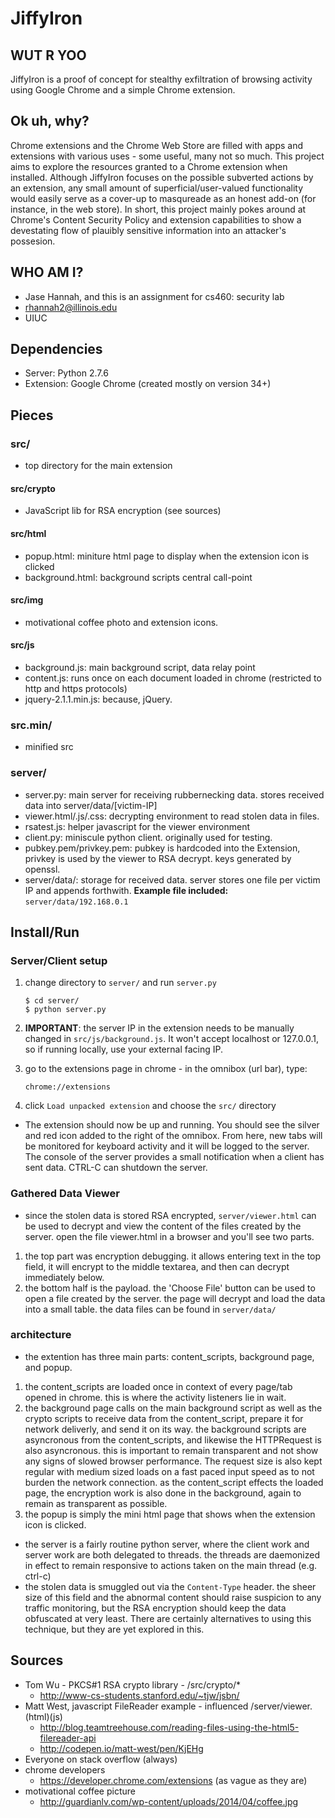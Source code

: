 # JiffyIron
## WUT R YOO
JiffyIron is a proof of concept for stealthy exfiltration of browsing activity using Google Chrome and a simple Chrome extension. 

## Ok uh, why?
Chrome extensions and the Chrome Web Store are filled with apps and extensions with various uses - some useful, many not so much. This project aims to explore the resources granted to a Chrome extension when installed. Although JiffyIron focuses on the possible subverted actions by an extension, any small amount of superficial/user-valued functionality would easily serve as a cover-up to masqureade as an honest add-on (for instance, in the web store). In short, this project mainly pokes around at Chrome's Content Security Policy and extension capabilities to show a devestating flow of plauibly sensitive information into an attacker's possesion.

## WHO AM I?
- Jase Hannah, and this is an assignment for cs460: security lab
- rhannah2@illinois.edu
- UIUC

## Dependencies
- Server: Python 2.7.6
- Extension: Google Chrome (created mostly on version 34+)

## Pieces
### src/
- top directory for the main extension

#### src/crypto
- JavaScript lib for RSA encryption (see sources)

#### src/html
- popup.html: miniture html page to display when the extension icon is clicked
- background.html: background scripts central call-point

#### src/img
- motivational coffee photo and extension icons.

#### src/js
- background.js: main background script, data relay point
- content.js: runs once on each document loaded in chrome (restricted to http and https protocols)
- jquery-2.1.1.min.js: because, jQuery.

### src.min/
- minified src

### server/
- server.py: main server for receiving rubbernecking data. stores received data into server/data/[victim-IP]
- viewer.html/.js/.css: decrypting environment to read stolen data in files.
- rsatest.js: helper javascript for the viewer environment
- client.py: miniscule python client. originally used for testing.
- pubkey.pem/privkey.pem: pubkey is hardcoded into the Extension, privkey is used by the viewer to RSA decrypt. keys generated by openssl.
- server/data/: storage for received data. server stores one file per victim IP and appends forthwith. **Example file included:** `server/data/192.168.0.1`

## Install/Run
### Server/Client setup
1. change directory to `server/` and run `server.py`

	```
	$ cd server/
	$ python server.py
	```
	
2. **IMPORTANT**: the server IP in the extension needs to be manually changed in `src/js/background.js`. It won't accept localhost or 127.0.0.1, so if running locally, use your external facing IP.	
	
3. go to the extensions page in chrome - in the omnibox (url bar), type:

	```
	chrome://extensions
	```
	
4. click `Load unpacked extension` and choose the `src/` directory

- The extension should now be up and running. You should see the silver and red icon added to the right of the omnibox. From here, new tabs will be monitored for keyboard activity and it will be logged to the server. The console of the server provides a small notification when a client has sent data. CTRL-C can shutdown the server. 

### Gathered Data Viewer
- since the stolen data is stored RSA encrypted, `server/viewer.html` can be used to decrypt and view the content of the files created by the server. open the file viewer.html in a browser and you'll see two parts.
1. the top part was encryption debugging. it allows entering text in the top field, it will encrypt to the middle textarea, and then can decrypt immediately below.
2. the bottom half is the payload. the 'Choose File' button can be used to open a file created by the server. the page will decrypt and load the data into a small table. the data files can be found in `server/data/`

### architecture
- the extention has three main parts: content_scripts, background page, and popup.
1. the content_scripts are loaded once in context of every page/tab opened in chrome. this is where the activity listeners lie in wait.
2. the background page calls on the main background script as well as the crypto scripts to receive data from the content_script, prepare it for network deliverly, and send it on its way. the background scripts are asyncronous from the content_scripts, and likewise the HTTPRequest is also asyncronous. this is important to remain transparent and not show any signs of slowed browser performance. The request size is also kept regular with medium sized loads on a fast paced input speed as to not burden the network connection. as the content_script effects the loaded page, the encryption work is also done in the background, again to remain as transparent as possible.
3. the popup is simply the mini html page that shows when the extension icon is clicked.
- the server is a fairly routine python server, where the client work and server work are both delegated to threads. the threads are daemonized in effect to remain responsive to actions taken on the main thread (e.g. ctrl-c)
- the stolen data is smuggled out via the `Content-Type` header. the sheer size of this field and the abnormal content should raise suspicion to any traffic monitoring, but the RSA encryption should keep the data obfuscated at very least. There are certainly alternatives to using this technique, but they are yet explored in this. 

## Sources
- Tom Wu - PKCS#1 RSA crypto library - /src/crypto/*
	- http://www-cs-students.stanford.edu/~tjw/jsbn/
- Matt West, javascript FileReader example - influenced /server/viewer.(html)(js)
	- http://blog.teamtreehouse.com/reading-files-using-the-html5-filereader-api
	- http://codepen.io/matt-west/pen/KjEHg
- Everyone on stack overflow (always)
- chrome developers
	- https://developer.chrome.com/extensions (as vague as they are)
- motivational coffee picture
	- http://guardianlv.com/wp-content/uploads/2014/04/coffee.jpg
